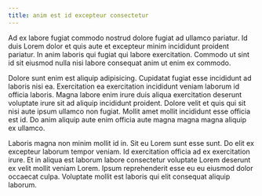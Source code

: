 ```yaml
---
title: anim est id excepteur consectetur
---
```


Ad ex labore fugiat commodo nostrud dolore fugiat ad ullamco pariatur. Id duis Lorem dolor et quis aute et excepteur minim incididunt proident pariatur. In anim laboris qui fugiat qui labore exercitation. Commodo ut sint id sit eiusmod nulla nisi labore consequat anim ut enim ex commodo.

Dolore sunt enim est aliquip adipisicing. Cupidatat fugiat esse incididunt ad laboris nisi ea. Exercitation ea exercitation incididunt veniam laborum id officia laboris. Magna labore enim irure duis aliqua exercitation deserunt voluptate irure sit ad aliquip incididunt proident. Dolore velit et quis qui sit nisi aute ipsum ullamco non fugiat. Mollit amet mollit incididunt esse officia est id. Do anim aliquip aute enim officia aute magna magna magna aliquip ex ullamco.

Laboris magna non minim mollit id in. Sit eu Lorem sunt esse sunt. Do elit ex excepteur laborum tempor veniam. Id exercitation officia ad ex exercitation irure. Et in aliqua est laborum labore consectetur voluptate Lorem deserunt ex velit mollit veniam Lorem. Ipsum reprehenderit esse eu eu eiusmod dolor occaecat culpa. Voluptate mollit est laboris qui elit consequat aliquip laborum.